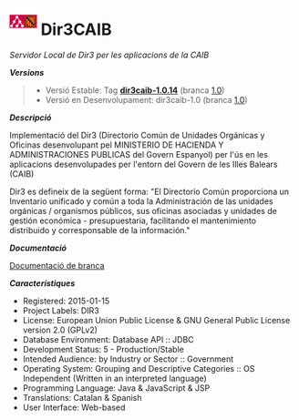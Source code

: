 # ![Logo](https://github.com/GovernIB/maven/blob/binaris/dir3caib/projectinfo_Attachments/icon.jpg) Dir3CAIB
*Servidor Local de Dir3 per les aplicacions de la CAIB*


***Versions***

> - Versió Estable: Tag [__dir3caib-1.0.14__](../../tree/dir3caib-1.0.14) (branca [1.0](../../tree/dir3caib-1.0))<br/>
> - Versió en Desenvolupament: dir3caib-1.0 (branca [1.0](../../tree/dir3caib-1.0))

***Descripció***

Implementació del Dir3 (Directorio Común de Unidades Orgánicas y Oficinas desenvolupant pel MINISTERIO DE HACIENDA Y ADMINISTRACIONES PUBLICAS del Govern Espanyol) per l'ús en les aplicacions desenvolupades per l'entorn del Govern de les Illes Balears (CAIB)

Dir3 es defineix de la següent forma:
"El Directorio Común proporciona un Inventario unificado y común a toda la Administración de las unidades orgánicas / organismos públicos, sus oficinas asociadas y unidades de gestión económica - presupuestaria, facilitando el mantenimiento distribuido y corresponsable de la información."

***Documentació***

[Documentació de branca](https://github.com/GovernIB/tree/dir3caib-1.0.14#documentaci%C3%B3)

***Característiques***

* Registered: 2015-01-15 
* Project Labels: DIR3
* License:  European Union Public License & GNU General Public License version 2.0 (GPLv2)
* Database Environment: Database API :: JDBC
* Development Status: 5 - Production/Stable
* Intended Audience: by Industry or Sector :: Government
* Operating System: Grouping and Descriptive Categories :: OS Independent (Written in an interpreted language)
* Programming Language: Java & JavaScript & JSP
* Translations: Catalan & Spanish
* User Interface: Web-based









